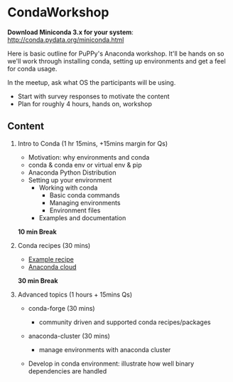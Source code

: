 # CondaWorkshop

__Download Miniconda 3.x for your system__: http://conda.pydata.org/miniconda.html


Here is basic outline for PuPPy's Anaconda workshop. It'll be hands on so we'll work through installing conda, setting up environments and get a feel for conda usage.

In the meetup, ask what OS the participants will be using.

* Start with survey responses to motivate the content
* Plan for roughly 4 hours, hands on, workshop

## Content

1. Intro to Conda (1 hr 15mins, +15mins margin for Qs)
    * Motivation: why environments and conda
    * conda & conda env or virtual env & pip
    * Anaconda Python Distribution
    * Setting up your environment
        * Working with conda
            * Basic conda commands
            * Managing environments
            * Environment files
        * Examples and documentation

   __10 min Break__

2. Conda recipes (30 mins)
    * [Example recipe](https://github.com/sandhujasmine/CythonExample)
    * [Anaconda cloud](https://anaconda.org)

   __30 min Break__

3. Advanced topics (1 hours + 15mins Qs)

    * conda-forge (30 mins)
        * community driven and supported conda recipes/packages

    * anaconda-cluster (30 mins)
        * manage environments with anaconda cluster

   * Develop in conda environment: illustrate how well binary dependencies are handled
